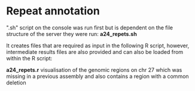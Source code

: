 


# Repeat annotation

".sh" script on the console was run first but is dependent on the file structure of the server they were run:
**a24_repets.sh**


It creates files that are required as input in the following R script, however, intermediate results files are also provided and can also be loaded from within the R script:

**a24_repets.r**  visualisation of the genomic regions on chr 27 which was missing in a previous assembly and also contains a region with a common deletion


